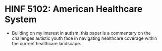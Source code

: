 # HINF 5102: American Healthcare System
- Building on my interest in autism, this paper is a commentary on the challenges autistic youth face in navigating healthcare     coverage within the current healthcare landscape.
